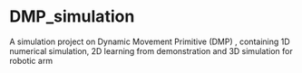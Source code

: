 # DMP_simulation
A simulation project on Dynamic Movement Primitive (DMP) , containing 1D numerical simulation, 2D learning from demonstration and 3D simulation for robotic arm
